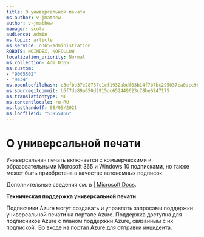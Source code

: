 ```yaml
---
title: О универсальной печати
ms.author: v-jmathew
author: v-jmathew
manager: scotv
audience: Admin
ms.topic: article
ms.service: o365-administration
ROBOTS: NOINDEX, NOFOLLOW
localization_priority: Normal
ms.collection: Adm_O365
ms.custom:
- "9005502"
- "9434"
ms.openlocfilehash: e3efbb37e28737c1cf1932abdf03b14f7b7bc295037ca0acc9602d8864b4a8ae
ms.sourcegitcommit: b5f7da89a650d2915dc652449623c78be6247175
ms.translationtype: MT
ms.contentlocale: ru-RU
ms.lasthandoff: 08/05/2021
ms.locfileid: "53955466"
---
```

# <a name="about-universal-print"></a>О универсальной печати

Универсальная печать включается с коммерческими и образовательными Microsoft 365 и Windows 10 подписками, но также может быть приобретена в качестве автономных подписок.

Дополнительные сведения см. в [| Microsoft Docs](https://docs.microsoft.com/universal-print/fundamentals/universal-print-license).

**Техническая поддержка универсальной печати**

Подписчики Azure могут создавать и управлять запросами поддержки универсальной печати на портале Azure. Поддержка доступна для подписчиков Azure с планом поддержки Azure, связанным с их подпиской.  [Во входе на портал Azure](https://ms.portal.azure.com/#blade/Microsoft_Azure_Support/HelpAndSupportBlade/newsupportrequest) для отправки инцидента.